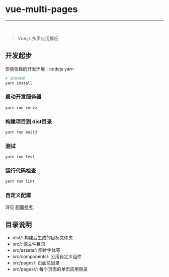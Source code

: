 # vue-multi-pages

------

<img src="https://img.shields.io/badge/Vue.js-v2-green.svg" alt=""> <img src="https://img.shields.io/badge/webpack-3.6.0-blue.svg" alt="">

> Vue.js 多页应用模板

## 开发起步

安装依赖的开发环境：nodejs yarn

``` bash
# 安装依赖
yarn install
```

### 启动开发服务器
``` bash
yarn run serve
```

### 构建项目到 dist目录
``` bash
yarn run build
```

### 测试
``` bash
yarn run test
```

### 运行代码检查
``` bash
yarn run lint
```

### 自定义配置
详见 [配置参考](https://cli.vuejs.org/zh/config/).


## 目录说明
* dist/: 构建后生成的目标文件夹
* src/: 源文件目录
* src/assets/: 图片字体等
* src/components/: 公用自定义组件
* src/pages/: 页面总目录
* src/pages/<Page Name>/: 每个页面的单页应用目录
